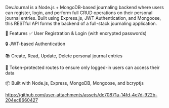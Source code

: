 DevJournal is a Node.js + MongoDB-based journaling backend where users can register, login, and perform full CRUD operations on their personal journal entries. Built using Express.js, JWT Authentication, and Mongoose, this RESTful API forms the backend of a full-stack journaling application.

🚀 Features
✅ User Registration & Login (with encrypted passwords)

🔒 JWT-based Authentication

📚 Create, Read, Update, Delete personal journal entries

🔄 Token-protected routes to ensure only logged-in users can access their data

📦 Built with Node.js, Express, MongoDB, Mongoose, and bcryptjs


https://github.com/user-attachments/assets/dc70871a-14fd-4e7d-922b-204ec8660427


